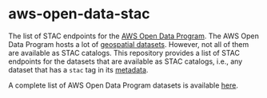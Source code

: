 # aws-open-data-stac

The list of STAC endpoints for the [AWS Open Data Program](https://registry.opendata.aws/). The AWS Open Data Program hosts a lot of [geospatial datasets](https://bit.ly/3V4XKHh). However, not all of them are available as STAC catalogs. This repository provides a list of STAC endpoints for the datasets that are available as STAC catalogs, i.e., any dataset that has a `stac` tag in its [metadata](https://registry.opendata.aws/?search=tags:stac).

A complete list of AWS Open Data Program datasets is available [here](https://github.com/awslabs/open-data-registry).

